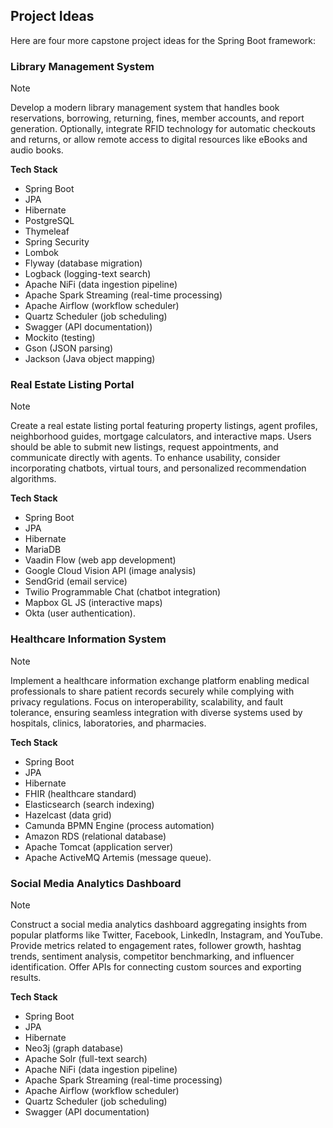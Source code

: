 ## Project Ideas

Here are four more capstone project ideas for the Spring Boot framework:

### Library Management System

> [!NOTE]
> Develop a modern library management system that handles book reservations, borrowing, returning, fines, member accounts, and report generation. Optionally, integrate RFID technology for automatic checkouts and returns, or allow remote access to digital resources like eBooks and audio books.
>
> **Tech Stack**
> * Spring Boot
> * JPA
> * Hibernate
> * PostgreSQL
> * Thymeleaf
> * Spring Security
> * Lombok
> * Flyway (database migration)
> * Logback (logging-text search)
> * Apache NiFi (data ingestion pipeline)
> * Apache Spark Streaming (real-time processing) 
> * Apache Airflow (workflow scheduler) 
> * Quartz Scheduler (job scheduling) 
> * Swagger (API documentation))
> * Mockito (testing)
> * Gson (JSON parsing)
> * Jackson (Java object mapping)


### Real Estate Listing Portal
> [!NOTE] 
> Create a real estate listing portal featuring property listings, agent profiles, neighborhood guides, mortgage calculators, and interactive maps. Users should be able to submit new listings, request appointments, and communicate directly with agents. To enhance usability, consider incorporating chatbots, virtual tours, and personalized recommendation algorithms.
> 
> **Tech Stack**
> * Spring Boot
> * JPA
> * Hibernate
> * MariaDB
> * Vaadin Flow (web app development)
> * Google Cloud Vision API (image analysis)
> * SendGrid (email service)
> * Twilio Programmable Chat (chatbot integration)
> * Mapbox GL JS (interactive maps)
> * Okta (user authentication).


### Healthcare Information System
> [!NOTE]
> Implement a healthcare information exchange platform enabling medical professionals to share patient records securely while complying with privacy regulations. Focus on interoperability, scalability, and fault tolerance, ensuring seamless integration with diverse systems used by hospitals, clinics, laboratories, and pharmacies.
>
> **Tech Stack**
> * Spring Boot
> * JPA 
> * Hibernate
> * FHIR (healthcare standard)
> * Elasticsearch (search indexing)
> * Hazelcast (data grid)
> * Camunda BPMN Engine (process automation)
> * Amazon RDS (relational database)
> * Apache Tomcat (application server)
> * Apache ActiveMQ Artemis (message queue).


### Social Media Analytics Dashboard
> [!NOTE]
> Construct a social media analytics dashboard aggregating insights from popular platforms like Twitter, Facebook, LinkedIn, Instagram, and YouTube. Provide metrics related to engagement rates, follower growth, hashtag trends, sentiment analysis, competitor benchmarking, and influencer identification. Offer APIs for connecting custom sources and exporting results.
>
> **Tech Stack**
> * Spring Boot 
> * JPA
> * Hibernate
> * Neo3j (graph database)
> * Apache Solr (full-text search)
> * Apache NiFi (data ingestion pipeline)
> * Apache Spark Streaming (real-time processing) 
> * Apache Airflow (workflow scheduler) 
> * Quartz Scheduler (job scheduling) 
> * Swagger (API documentation)
